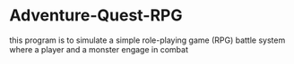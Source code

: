 # Adventure-Quest-RPG

this program is to simulate a simple role-playing game (RPG) battle system where a  player and a monster engage in combat


